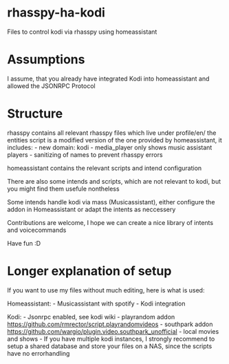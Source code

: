 # rhasspy-ha-kodi
Files to control kodi via rhasspy using homeassistant

# Assumptions
I assume, that you already have integrated Kodi into homeassistant and allowed the JSONRPC Protocol

# Structure
rhasspy contains all relevant rhasspy files which live under profile/en/
the entities script is a modified version of the one provided by homeassistant, it includes:
	- new domain: kodi
	- media_player only shows music assistant players
	- sanitizing of names to prevent rhasspy errors

homeassistant contains the relevant scripts and intend configuration

There are also some intends and scripts, which are not relevant to kodi, but you might find them usefule nontheless

Some intends handle kodi via mass (Musicassistant), either configure the addon in Homeassistant or adapt the intents as neccessery

Contributions are welcome, I hope we can create a nice library of intents and voicecommands


Have fun :D


# Longer explanation of setup

If you want to use my files without much editing, here is what is used:

Homeassistant:
	- Musicassistant with spotify
	- Kodi integration

Kodi:
	- Jsonrpc enabled, see kodi wiki
	- playrandom addon https://github.com/rmrector/script.playrandomvideos
	- southpark addon https://github.com/wargio/plugin.video.southpark_unofficial
	- local movies and shows
	- If you have multiple kodi instances, I strongly recommend to setup a shared database and store your files on a NAS, since the scripts have no errorhandling
